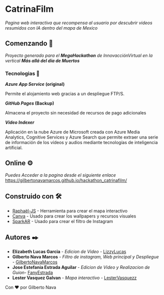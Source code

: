 # CatrinaFilm

_Pagina web interactiva que recompensa al usuario por descubrir videos resumidos con IA dentro del mapa de Mexico_

## Comenzando 🚀

_Proyecto generado para el **MegaHackathon** de InnovacciónVirtual en la vertical **Más allá del día de Muertos**_

### Tecnologias 🔧

**_Azure App Service_ (original)**

Permite el alojamiento web gracias a un despliegue FTP/S.   

**_GitHub Pages_ (Backup)**

Almacena el proyecto sin necesidad de recursos de pago adicionales

**_Video Indexer_**

Aplicación en la nube Azure de Microsoft creada con Azure Media Analytics, Cognitive Services y Azure Search que permite extraer una serie de información de los vídeos y audios mediante tecnologías de inteligencia artificial. 

## Online ⚙️

_Puedes Acceder a la pagina desde el siguiente enlace_
https://gilbertonavamarcos.github.io/hackathon_catrinafilm/

## Construido con 🛠️

* [Raphaël-JS](https://dmitrybaranovskiy.github.io/raphael/) - Herramienta para crear el mapa interactivo 
* [Canva](https://www.canva.com/) - Usado para crear los wallpapers y recursos visuales
* [SparkAR](https://sparkar.facebook.com/ar-studio/) - Usado para crear el filtro de Instagram

## Autores ✒️

* **Elizabeth Lucas Garcia** - *Edicion de Video* -  [LizzyLucas](https://github.com/LizzyLucas)
* **Gilberto Nava Marcos** - *Filtro de instagram, Web principal y Despliegue* - [GilbertoNavaMarcos](https://github.com/GilbertoNavaMarcos)
* **Jose Estefania Estrada Aguilar** - *Edicion de Video y Realizacion de Guion*-  [FanyEstrada](https://github.com/FanyEstrada)
* **Lester Vasquez Galvan** - *Mapa interactivo* - [LesterVasquezz](https://github.com/LesterVasquezz)

Con ❤️ por Gilberto Nava 
